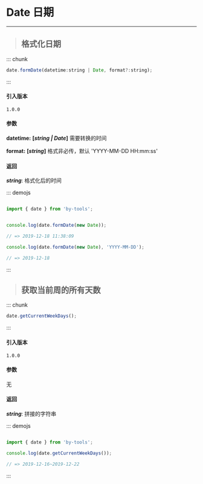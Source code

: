 # Date 日期
----

> ## 格式化日期

::: chunk
``` js
date.formDate(datetime:string | Date, format?:string);
```
:::

#### 引入版本

 `1.0.0`

#### 参数

**datetime:** **[_string | Date_]** 需要转换的时间

**format:** **[_string_]** 格式非必传，默认 'YYYY-MM-DD HH:mm:ss' 

#### 返回

 **_string_**: 格式化后的时间

 
::: demojs
``` js

import { date } from 'by-tools';


console.log(date.formDate(new Date));

// => 2019-12-18 11:38:09

console.log(date.formDate(new Date), 'YYYY-MM-DD');

// => 2019-12-18

```
:::

> ## 获取当前周的所有天数

::: chunk
``` js
date.getCurrentWeekDays();
```
:::


#### 引入版本

 `1.0.0`

#### 参数

无

#### 返回

 **_string_**: 拼接的字符串

 
::: demojs
``` js

import { date } from 'by-tools';

console.log(date.getCurrentWeekDays());

// => 2019-12-16~2019-12-22
```
:::